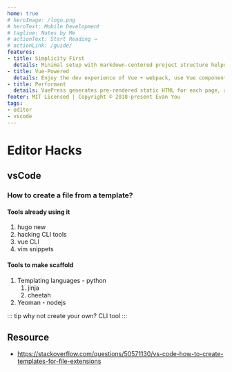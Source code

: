 ```yaml
---
home: true
# heroImage: /logo.png
# heroText: Mobile Development
# tagline: Notes by Me
# actionText: Start Reading →
# actionLink: /guide/
features:
- title: Simplicity First
  details: Minimal setup with markdown-centered project structure helps you focus on writing.
- title: Vue-Powered
  details: Enjoy the dev experience of Vue + webpack, use Vue components in markdown, and develop custom themes with Vue.
- title: Performant
  details: VuePress generates pre-rendered static HTML for each page, and runs as an SPA once a page is loaded.
footer: MIT Licensed | Copyright © 2018-present Evan You
tags:
- editor
- vscode
---
```



# Editor Hacks

## vsCode

### How to create a file from a template?

#### Tools already using it

1. hugo new
2. hacking CLI tools
3. vue CLI
4. vim snippets

#### Tools to make scaffold

1. Templating languages - python
   1. jinja
   2. cheetah
2. Yeoman - nodejs

::: tip
why not create your own? CLI tool
:::


## Resource

* https://stackoverflow.com/questions/50571130/vs-code-how-to-create-templates-for-file-extensions